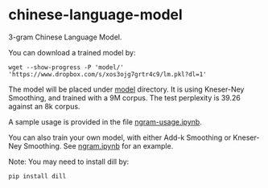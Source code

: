 # chinese-language-model

3-gram Chinese Language Model.

You can download a trained model by:

```shell
wget --show-progress -P 'model/' 'https://www.dropbox.com/s/xos3ojg7grtr4c9/lm.pkl?dl=1'
```

The model will be placed under [model](model) directory. It is using Kneser-Ney Smoothing, and trained with a 9M corpus. The test perplexity is 39.26 against an 8k corpus.

A sample usage is provided in the file [ngram-usage.ipynb](ngram-udage.ipynb).

You can also train your own model, with either Add-k Smoothing or Kneser-Ney Smoothing. See [ngram.ipynb](ngram.ipynb) for an example.

Note: You may need to install dill by:

```shell
pip install dill
```

